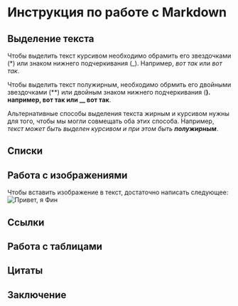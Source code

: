 # Инструкция по работе с Markdown

## Выделение текста

Чтобы выделить текст курсивом необходимо обрамить его звездочками (*) или знаком нижнего подчеркивания (_). Например, *вот так* или _вот так_.

Чтобы выделить текст полужирным, необходимо обрмить его двойными звездочками (**) или двойным знаком нижнего подчеркивания (__). например, **вот так** или __ вот так__.

Альтернативные способы выделения текста жирным и курсивом нужны для того, чтобы мы могли совмещать оба этих способа. Например, _текст может быть выделен курсивом и при этом быть **полужирным**_.

## Списки

## Работа с изображениями

Чтобы вставить изображение в текст, достаточно написать следующее:
![Привет, я Фин](%D1%84%D0%B8%D0%BD.jpg)

## Ссылки

## Работа с таблицами

## Цитаты

## Заключение
